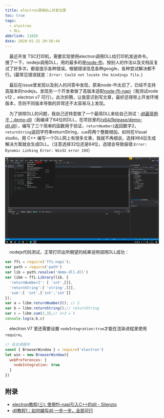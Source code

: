 ```yaml
---
title: electron调用DLL开发记录
toc: true
tags:
  - electron
  - DLL
abbrlink: 11026
date: 2020-01-22 20:58:44
---
```


&emsp;最近开发 TSC打印机，需要实现使用electron调用DLL给打印机发送命令。
&emsp;搜了一下，nodejs调用DLL，用的最多的是[node-ffi](https://github.com/node-ffi/node-ffi)，按别人的作法以及文档反复试了好多次，都是提示各种错误。根据错误信息各种google，各种尝试解决都不行。(最常见错误就是：`Error: Could not locate the bindings file.`)

&emsp;最后在issue里发现以及别人的问答中发现，原来node-ffi太旧了，已经不支持高版本的nodejs。发现另一个开发者做了高版本适配[node-ffi-napi](https://github.com/node-ffi-napi/node-ffi-napi)（我测试node v12 ，electron v7 可行）。此次折腾，让我意识到写文章，最好还得带上开发环境版本，否则不同版本导致的异常还不太容易马上发现。

&emsp;为了排除DLL的问题，我自己还特意做了一个最简DLL来给自己测试：[dll最简例子：demo-dll](https://github.com/alwxkxk/demo-dll)（我编译了64位的DLL，在项目里的[/x64/Release/demo-dll.dll](https://github.com/alwxkxk/demo-dll/blob/master/x64/Release/demo-dll.dll)），编写了三个简单的函数用于验证，`returnNumber2`返回数字2，`returnString`返回字符串returnString，`sum`将两个整数相加。如何在Visual studio，用 C++ 编写一个DLL网上有很多文章，我就不再细说，选择X64后生成解决方案就会生成DLL。（注意选择32位还是64位，选错会导致报错:`Error: Dynamic Linking Error: Win32 error 193`）

![生成DLL](/blog_images/未分类/生成DLL.webp)

&emsp;nodejs代码测试，正常打印出所期望的结果说明调用DLL成功：

```js
var ffi = require('ffi-napi');
var path = require('path')
var lib = path.resolve('demo-dll.dll')
var libm = ffi.Library(lib, {
  'returnNumber2': [ 'int',[]],
  'returnString':[ 'string',[]],
  'sum':[ 'int',['int','int']]
});
var a = libm.returnNumber2(); // 2
var b = libm.returnString();// returnString
var c = libm.sum(2,3);// 2+3 = 5
console.log(a,b,c)

```

&emsp;electron V7 里还需要设置 `nodeIntegration:true`才能在渲染进程里使用`require`。
```js
// 在主进程中
const { BrowserWindow } = require('electron')
let win = new BrowserWindow({
  webPreferences: {
    nodeIntegration: true
  }
})

```

## 附录
- [electron教程(三): 使用ffi-napi引入C++的dll - Silenzio ](https://www.cnblogs.com/silenzio/p/11606389.html)
- [dll教程1：如何编写dll,一步一步，全部可行](https://blog.csdn.net/qq_23100787/article/details/51241103)
